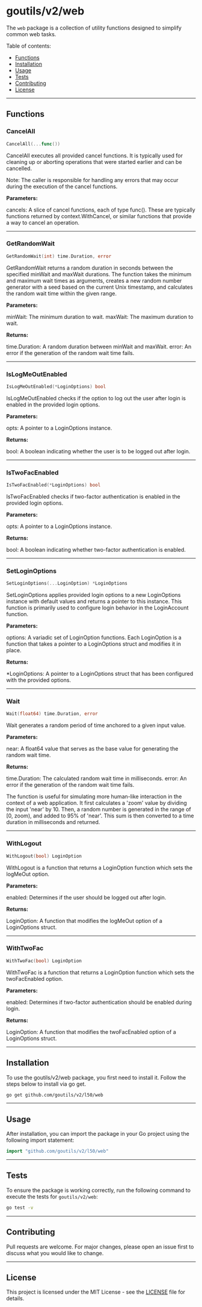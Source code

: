 # goutils/v2/web

The `web` package is a collection of utility functions
designed to simplify common web tasks.

Table of contents:

- [Functions](#functions)
- [Installation](#installation)
- [Usage](#usage)
- [Tests](#tests)
- [Contributing](#contributing)
- [License](#license)

---

## Functions

### CancelAll

```go
CancelAll(...func())
```

CancelAll executes all provided cancel functions. It is typically used for
cleaning up or aborting operations that were started earlier and can be cancelled.

Note: The caller is responsible for handling any errors that may occur
during the execution of the cancel functions.

**Parameters:**

cancels: A slice of cancel functions, each of type func(). These are typically
functions returned by context.WithCancel, or similar functions that provide a
way to cancel an operation.

---

### GetRandomWait

```go
GetRandomWait(int) time.Duration, error
```

GetRandomWait returns a random duration in seconds between the specified minWait
and maxWait durations. The function takes the minimum and maximum wait times as
arguments, creates a new random number generator with a seed based on the current
Unix timestamp, and calculates the random wait time within the given range.

**Parameters:**

minWait: The minimum duration to wait.
maxWait: The maximum duration to wait.

**Returns:**

time.Duration: A random duration between minWait and maxWait.
error: An error if the generation of the random wait time fails.

---

### IsLogMeOutEnabled

```go
IsLogMeOutEnabled(*LoginOptions) bool
```

IsLogMeOutEnabled checks if the option to log out the user
after login is enabled in the provided login options.

**Parameters:**

opts: A pointer to a LoginOptions instance.

**Returns:**

bool: A boolean indicating whether the user is to be logged out after login.

---

### IsTwoFacEnabled

```go
IsTwoFacEnabled(*LoginOptions) bool
```

IsTwoFacEnabled checks if two-factor authentication is enabled in the
provided login options.

**Parameters:**

opts: A pointer to a LoginOptions instance.

**Returns:**

bool: A boolean indicating whether two-factor authentication is enabled.

---

### SetLoginOptions

```go
SetLoginOptions(...LoginOption) *LoginOptions
```

SetLoginOptions applies provided login options to a new
LoginOptions instance with default values and returns a pointer
to this instance. This function is primarily used to configure login behavior
in the LoginAccount function.

**Parameters:**

options: A variadic set of LoginOption functions. Each LoginOption is a function
that takes a pointer to a LoginOptions struct and modifies it in place.

**Returns:**

*LoginOptions: A pointer to a LoginOptions struct that has been configured
with the provided options.

---

### Wait

```go
Wait(float64) time.Duration, error
```

Wait generates a random period of time anchored to a given input value.

**Parameters:**

near: A float64 value that serves as the base value for
generating the random wait time.

**Returns:**

time.Duration: The calculated random wait time in milliseconds.
error: An error if the generation of the random wait time fails.

The function is useful for simulating more human-like interaction
in the context of a web application. It first calculates a 'zoom' value by
dividing the input 'near' by 10. Then, a random number is generated in
the range of [0, zoom), and added to 95% of 'near'. This sum is then converted
to a time duration in milliseconds and returned.

---

### WithLogout

```go
WithLogout(bool) LoginOption
```

WithLogout is a function that returns a LoginOption
function which sets the logMeOut option.

**Parameters:**

enabled: Determines if the user should be logged out after login.

**Returns:**

LoginOption: A function that modifies the logMeOut
option of a LoginOptions struct.

---

### WithTwoFac

```go
WithTwoFac(bool) LoginOption
```

WithTwoFac is a function that returns a LoginOption function
which sets the twoFacEnabled option.

**Parameters:**

enabled: Determines if two-factor authentication should
be enabled during login.

**Returns:**

LoginOption: A function that modifies the twoFacEnabled
option of a LoginOptions struct.

---

## Installation

To use the goutils/v2/web package, you first need to install it.
Follow the steps below to install via go get.

```bash
go get github.com/goutils/v2/l50/web
```

---

## Usage

After installation, you can import the package in your Go project
using the following import statement:

```go
import "github.com/goutils/v2/l50/web"
```

---

## Tests

To ensure the package is working correctly, run the following
command to execute the tests for `goutils/v2/web`:

```bash
go test -v
```

---

## Contributing

Pull requests are welcome. For major changes,
please open an issue first to discuss what
you would like to change.

---

## License

This project is licensed under the MIT
License - see the [LICENSE](../LICENSE)
file for details.
